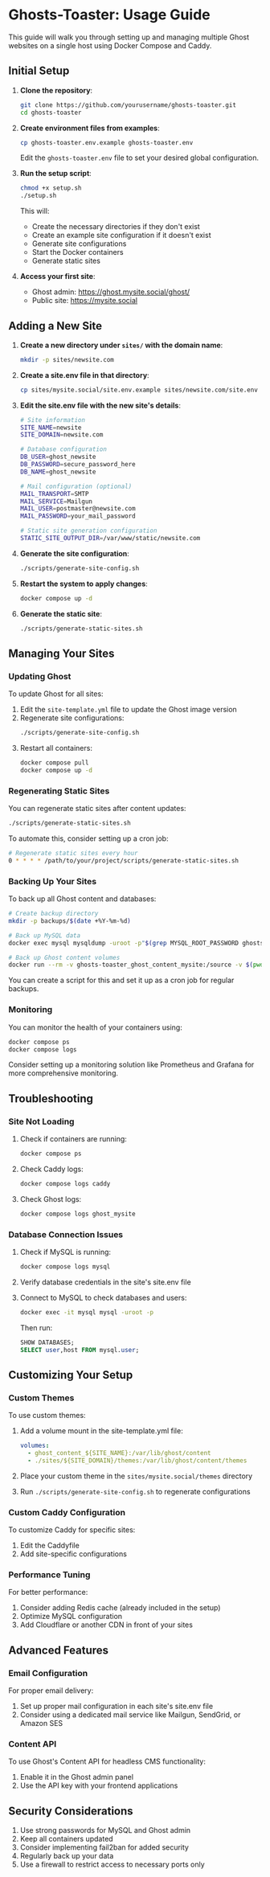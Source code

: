 # Ghosts-Toaster: Usage Guide

This guide will walk you through setting up and managing multiple Ghost websites on a single host using Docker Compose and Caddy.

## Initial Setup

1. **Clone the repository**:
   ```bash
   git clone https://github.com/yourusername/ghosts-toaster.git
   cd ghosts-toaster
   ```

2. **Create environment files from examples**:
   ```bash
   cp ghosts-toaster.env.example ghosts-toaster.env
   ```
   
   Edit the `ghosts-toaster.env` file to set your desired global configuration.

3. **Run the setup script**:
   ```bash
   chmod +x setup.sh
   ./setup.sh
   ```
   
   This will:
   - Create the necessary directories if they don't exist
   - Create an example site configuration if it doesn't exist
   - Generate site configurations
   - Start the Docker containers
   - Generate static sites

4. **Access your first site**:
   - Ghost admin: https://ghost.mysite.social/ghost/
   - Public site: https://mysite.social

## Adding a New Site

1. **Create a new directory under `sites/` with the domain name**:
   ```bash
   mkdir -p sites/newsite.com
   ```

2. **Create a site.env file in that directory**:
   ```bash
   cp sites/mysite.social/site.env.example sites/newsite.com/site.env
   ```

3. **Edit the site.env file with the new site's details**:
   ```bash
   # Site information
   SITE_NAME=newsite
   SITE_DOMAIN=newsite.com
   
   # Database configuration
   DB_USER=ghost_newsite
   DB_PASSWORD=secure_password_here
   DB_NAME=ghost_newsite
   
   # Mail configuration (optional)
   MAIL_TRANSPORT=SMTP
   MAIL_SERVICE=Mailgun
   MAIL_USER=postmaster@newsite.com
   MAIL_PASSWORD=your_mail_password
   
   # Static site generation configuration
   STATIC_SITE_OUTPUT_DIR=/var/www/static/newsite.com
   ```

4. **Generate the site configuration**:
   ```bash
   ./scripts/generate-site-config.sh
   ```

5. **Restart the system to apply changes**:
   ```bash
   docker compose up -d
   ```

6. **Generate the static site**:
   ```bash
   ./scripts/generate-static-sites.sh
   ```

## Managing Your Sites

### Updating Ghost

To update Ghost for all sites:

1. Edit the `site-template.yml` file to update the Ghost image version
2. Regenerate site configurations:
   ```bash
   ./scripts/generate-site-config.sh
   ```
3. Restart all containers:
   ```bash
   docker compose pull
   docker compose up -d
   ```

### Regenerating Static Sites

You can regenerate static sites after content updates:

```bash
./scripts/generate-static-sites.sh
```

To automate this, consider setting up a cron job:

```bash
# Regenerate static sites every hour
0 * * * * /path/to/your/project/scripts/generate-static-sites.sh
```

### Backing Up Your Sites

To back up all Ghost content and databases:

```bash
# Create backup directory
mkdir -p backups/$(date +%Y-%m-%d)

# Back up MySQL data
docker exec mysql mysqldump -uroot -p"$(grep MYSQL_ROOT_PASSWORD ghosts-toaster.env | cut -d= -f2)" --all-databases > backups/$(date +%Y-%m-%d)/all-databases.sql

# Back up Ghost content volumes
docker run --rm -v ghosts-toaster_ghost_content_mysite:/source -v $(pwd)/backups/$(date +%Y-%m-%d)/ghost_content_mysite:/backup alpine tar -czf /backup/content.tar.gz -C /source .
```

You can create a script for this and set it up as a cron job for regular backups.

### Monitoring

You can monitor the health of your containers using:

```bash
docker compose ps
docker compose logs
```

Consider setting up a monitoring solution like Prometheus and Grafana for more comprehensive monitoring.

## Troubleshooting

### Site Not Loading

1. Check if containers are running:
   ```bash
   docker compose ps
   ```

2. Check Caddy logs:
   ```bash
   docker compose logs caddy
   ```

3. Check Ghost logs:
   ```bash
   docker compose logs ghost_mysite
   ```

### Database Connection Issues

1. Check if MySQL is running:
   ```bash
   docker compose logs mysql
   ```

2. Verify database credentials in the site's site.env file

3. Connect to MySQL to check databases and users:
   ```bash
   docker exec -it mysql mysql -uroot -p
   ```
   Then run:
   ```sql
   SHOW DATABASES;
   SELECT user,host FROM mysql.user;
   ```

## Customizing Your Setup

### Custom Themes

To use custom themes:

1. Add a volume mount in the site-template.yml file:
   ```yaml
   volumes:
     - ghost_content_${SITE_NAME}:/var/lib/ghost/content
     - ./sites/${SITE_DOMAIN}/themes:/var/lib/ghost/content/themes
   ```

2. Place your custom theme in the `sites/mysite.social/themes` directory

3. Run `./scripts/generate-site-config.sh` to regenerate configurations

### Custom Caddy Configuration

To customize Caddy for specific sites:

1. Edit the Caddyfile
2. Add site-specific configurations

### Performance Tuning

For better performance:

1. Consider adding Redis cache (already included in the setup)
2. Optimize MySQL configuration
3. Add Cloudflare or another CDN in front of your sites

## Advanced Features

### Email Configuration

For proper email delivery:

1. Set up proper mail configuration in each site's site.env file
2. Consider using a dedicated mail service like Mailgun, SendGrid, or Amazon SES

### Content API

To use Ghost's Content API for headless CMS functionality:

1. Enable it in the Ghost admin panel
2. Use the API key with your frontend applications

## Security Considerations

1. Use strong passwords for MySQL and Ghost admin
2. Keep all containers updated
3. Consider implementing fail2ban for added security
4. Regularly back up your data
5. Use a firewall to restrict access to necessary ports only
